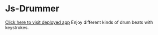 # **Js-Drummer**

[Click here to visit deployed app](https://abhijeet1706.github.io/Js-Drummer/)
Enjoy different kinds of drum beats with keystrokes.
